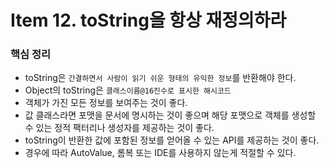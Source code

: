 # Item 12. toString을 항상 재정의하라

### 핵심 정리

- toString은 `간결하면서 사람이 읽기 쉬운 형태의 유익한 정보`를 반환해야 한다.
- Object의 toString은 `클래스이름@16진수로 표시한 해시코드`
- 객체가 가진 모든 정보를 보여주는 것이 좋다.
- 값 클래스라면 포맷을 문서에 명시하는 것이 좋으며 해당 포맷으로 객체를 생성할 수 있는 정적 팩터리나 생성자를 제공하는 것이 좋다.
- toString이 반환한 값에 포함된 정보를 얻어올 수 있는 API를 제공하는 것이 좋다.
- 경우에 따라 AutoValue, 롬복 또는 IDE를 사용하지 않는게 적절할 수 있다.
